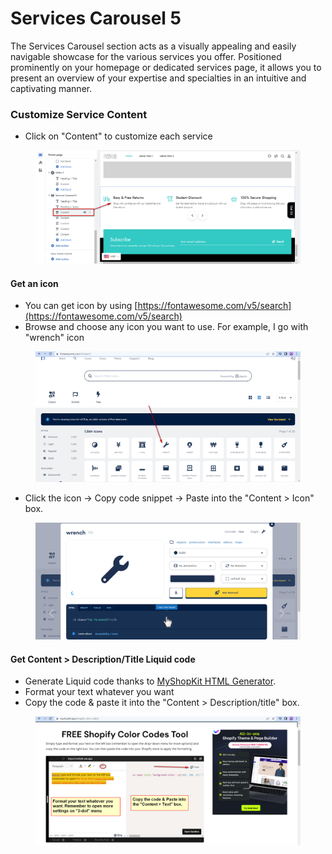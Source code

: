 # Services Carousel 5

The Services Carousel section acts as a visually appealing and easily navigable showcase for the various services you offer. Positioned prominently on your homepage or dedicated services page, it allows you to present an overview of your expertise and specialties in an intuitive and captivating manner.

### Customize Service Content

* Click on "Content" to customize each service&#x20;

<figure><img src="../.gitbook/assets/image (2).png" alt=""><figcaption></figcaption></figure>

#### Get an icon

* You can get icon by using [https://fontawesome.com/v5/search](https://fontawesome.com/v5/search)
* Browse and choose any icon you want to use. For example, I go with "wrench" icon

<figure><img src="../.gitbook/assets/image (21).png" alt=""><figcaption></figcaption></figure>

* Click the icon -> Copy code snippet -> Paste into the "Content > Icon" box.

<figure><img src="../.gitbook/assets/image (78).png" alt=""><figcaption></figcaption></figure>

#### Get Content > Description/Title Liquid code

* Generate Liquid code thanks to [MyShopKit HTML Generator](https://myshopkit.app/shopify-color-codes/).
* Format your text whatever you want
* Copy the code & paste it into the "Content > Description/title" box.

<figure><img src="../.gitbook/assets/image (60).png" alt=""><figcaption></figcaption></figure>
